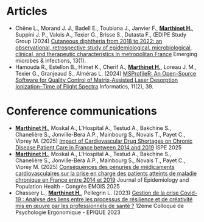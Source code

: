 # Articles
  
  * Chêne L., Morand J. J., Badell E., Toubiana J., Janvier F., <ins>**Marthinet H.**</ins>, Suppini J. P., Valois A., Texier G., Brisse S., Dutasta F., ŒDIPE Study Group (2024) [Cutaneous diphtheria from 2018 to 2022: an observational, retrospective study of epidemiological, microbiological, clinical, and therapeutic characteristics in metropolitan France](https://doi.org/10.1080/22221751.2024.2408324)
 Emerging microbes & infections, 13(1).
  * Hamouda R., Estellon B., Himet K., Cherif A., <ins>**Marthinet H.**</ins>, Loreau J. M., Texier G., Granjeaud S., Alméras L. (2024) [MSProfileR: An Open-Source Software for Quality Control of Matrix-Assisted Laser Desorption Ionization–Time of Flight Spectra](https://doi.org/10.3390/informatics11020039) Informatics, 11(2), 39.
    
# Conference communications

  * <ins>**Marthinet H.**</ins>, Moskal A., L'Hospital A., Testud A., Bakchine S., Chanelière S., Jonville-Bera A.P., Mainbourg S., Novais T., Payet C., Viprey M. (2025) [Impact of Cardiovascular Drug Shortages on Chronic Disease Patient Care in France between 2014 and 2019](https://2025ispe.eventscribe.net/fsPopup.asp?efp=Tk1LT0NQWksyNTAwMQ&PresenterID=2169855&rnd=3.115445E-02&mode=presenterinfo) ISPE 2025
  * <ins>**Marthinet H.**</ins>, Moskal A., L'Hospital A., Testud A., Bakchine S., Chanelière S., Jonville-Bera A.P., Mainbourg S., Novais T., Payet C., Viprey M. (2025) [Conséquences des pénuries de médicaments cardiovasculaires sur la prise en charge des patients atteints de maladie chronique en France entre 2014 et 2019](https://www.sciencedirect.com/science/article/pii/S2950433325000230) Journal of Epidemiology and Population Health - Congrès EMOIS 2025
  * Chassery L., <ins>**Marthinet H.**</ins>, Pellegrin L. (2023) [Gestion de la crise Covid-19 : Analyse des liens entre les processus de résilience et de créativité mis en œuvre par 
les professionnels de santé ?](https://www.researchgate.net/publication/380185949_Gestion_de_la_crise_Covid-19_Analyse_des_liens_entre_les_processus_de_resilience_et_de_creativite_mis_en_oeuvre_par_les_professionnels_de_sante) 12ème Colloque de Psychologie Ergonomique - EPIQUE 2023


